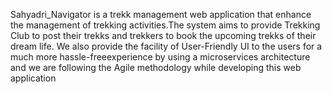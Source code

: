 Sahyadri_Navigator is a trekk management web application that enhance the management of trekking activities.The
system aims to provide Trekking Club to post their trekks and trekkers to book the upcoming trekks of their dream
life. We also provide the facility of User-Friendly UI to the users for a much more hassle-freeexperience by using a
microservices architecture and we are following the Agile methodology while developing this web application
